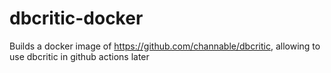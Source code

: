 # dbcritic-docker

Builds a docker image of https://github.com/channable/dbcritic, allowing to use dbcritic in github actions later
